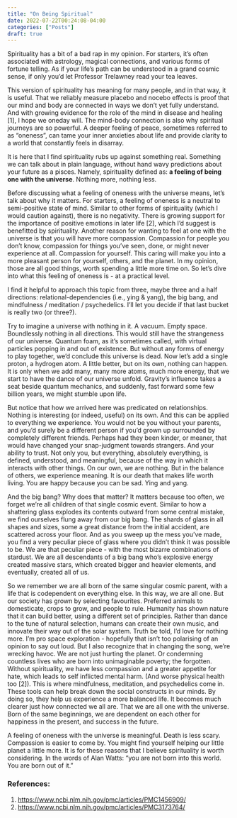 ```yaml
---
title: "On Being Spiritual"
date: 2022-07-22T00:24:08-04:00
categories: ["Posts"]
draft: true
---
```

 
Spirituality has a bit of a bad rap in my opinion. For starters, it’s often associated with astrology, magical connections, and various forms of fortune telling. As if your life’s path can be understood in a grand cosmic sense, if only you’d let Professor Trelawney read your tea leaves.

This version of spirituality has meaning for many people, and in that way, it is useful. That we reliably measure placebo and nocebo effects is proof that our mind and body are connected in ways we don’t yet fully understand. And with growing evidence for the role of the mind in disease and healing [1], I hope we oneday will. The mind-body connection is also why spiritual journeys are so powerful. A deeper feeling of peace, sometimes referred to as “oneness”, can tame your inner anxieties about life and provide clarity to a world that constantly feels in disarray.

It is here that I find spirituality rubs up against something real. Something we can talk about in plain language, without hand wavy predictions about your future as a pisces. Namely, spirituality defined as: **a feeling of being one with the universe**. Nothing more, nothing less.

Before discussing what a feeling of oneness with the universe means, let’s talk about why it matters. For starters, a feeling of oneness is a neutral to semi-positive state of mind. Similar to other forms of spirituality (which I would caution against), there is no negativity. There is growing support for the importance of positive emotions in later life [2], which I’d suggest is benefitted by spirituality. Another reason for wanting to feel at one with the universe is that you will have more compassion. Compassion for people you don’t know, compassion for things you’ve seen, done, or might never experience at all. Compassion for yourself. This caring will make you into a more pleasant person for yourself, others, and the planet. In my opinion, those are all good things, worth spending a little more time on. So let’s dive into what this feeling of oneness is - at a practical level.

I find it helpful to approach this topic from three, maybe three and a half directions: relational-dependencies (i.e., ying & yang), the big bang, and mindfulness / meditation / psychedelics. I’ll let you decide if that last bucket is really two (or three?).

Try to imagine a universe with nothing in it. A vacuum. Empty space. Boundlessly nothing in all directions. This would still have the strangeness of our universe. Quantum foam, as it’s sometimes called, with virtual particles popping in and out of existence. But without any forms of energy to play together, we’d conclude this universe is dead. Now let’s add a single proton, a hydrogen atom. A little better, but on its own, nothing can happen. It is only when we add many, many more atoms, much more energy, that we start to have the dance of our universe unfold. Gravity’s influence takes a seat beside quantum mechanics, and suddenly, fast forward some few billion years, we might stumble upon life.

But notice that how we arrived here was predicated on relationships. Nothing is interesting (or indeed, useful) on its own. And this can be applied to everything we experience. You would not be you without your parents, and you’d surely be a different person if you’d grown up surrounded by completely different friends. Perhaps had they been kinder, or meaner, that would have changed your snap-judgment towards strangers. And your ability to trust. Not only you, but everything, absolutely everything, is defined, understood, and meaningful, because of the way in which it interacts with other things. On our own, we are nothing. But in the balance of others, we experience meaning. It is our death that makes life worth living. You are happy because you can be sad. Ying and yang.

And the big bang? Why does that matter? It matters because too often, we forget we’re all children of that single cosmic event. Similar to how a shattering glass explodes its contents outward from some central mistake, we find ourselves flung away from our big bang. The shards of glass in all shapes and sizes, some a great distance from the initial accident, are scattered across your floor. And as you sweep up the mess you’ve made, you find a very peculiar piece of glass where you didn’t think it was possible to be. We are that peculiar piece - with the most bizarre combinations of stardust. We are all descendants of a big bang who’s explosive energy created massive stars, which created bigger and heavier elements, and eventually, created all of us.

So we remember we are all born of the same singular cosmic parent, with a life that is codependent on everything else. In this way, we are all one. But our society has grown by selecting favourites. Preferred animals to domesticate, crops to grow, and people to rule. Humanity has shown nature that it can build better, using a different set of principles. Rather than dance to the tune of natural selection, humans can create their own music, and innovate their way out of the solar system. Truth be told, I’d love for nothing more. I’m pro space exploration - hopefully that isn’t too polarising of an opinion to say out loud. But I also recognize that in changing the song, we’re wrecking havoc. We are not just hurting the planet. Or condemning countless lives who are born into unimaginable poverty; the forgotten. Without spirituality, we have less compassion and a greater appetite for hate, which leads to self inflicted mental harm. (And worse physical health too [2]). This is where mindfulness, meditation, and psychedelics come in. These tools can help break down the social constructs in our minds. By doing so, they help us experience a more balanced life. It becomes much clearer just how connected we all are. That we are all one with the universe. Born of the same beginnings, we are dependent on each other for happiness in the present, and success in the future.

A feeling of oneness with the universe is meaningful. Death is less scary. Compassion is easier to come by. You might find yourself helping our little planet a little more. It is for these reasons that I believe spirituality is worth considering. In the words of Alan Watts: “you are not born into this world. You are born out of it.”


### References:
1. https://www.ncbi.nlm.nih.gov/pmc/articles/PMC1456909/
2. https://www.ncbi.nlm.nih.gov/pmc/articles/PMC3173764/ 

